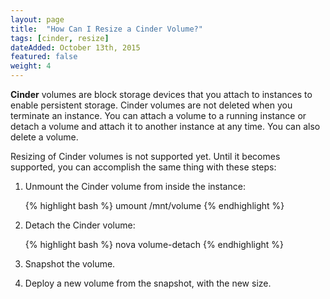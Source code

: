 ```yaml
---
layout: page
title:  "How Can I Resize a Cinder Volume?"
tags: [cinder, resize]
dateAdded: October 13th, 2015
featured: false
weight: 4
---
```



**Cinder** volumes are block storage devices that you attach to instances to enable persistent storage. Cinder volumes are not deleted when you terminate an instance. You can attach a volume to a running instance or detach a volume and attach it to another instance at any time. You can also delete a volume.

Resizing of Cinder volumes is not supported yet. Until it becomes supported, you can accomplish the same thing with these steps:

1. Unmount the Cinder volume from inside the instance:

	{% highlight bash %}
	umount /mnt/volume
	{% endhighlight %}

2. Detach the Cinder volume:

	{% highlight bash %}
	nova volume-detach <instanceid> <volumeid>
	{% endhighlight %}

3. Snapshot the volume.

4. Deploy a new volume from the snapshot, with the new size.
